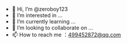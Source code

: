 - 👋 Hi, I’m @zeroboy123
- 👀 I’m interested in ...
- 🌱 I’m currently learning ...
- 💞️ I’m looking to collaborate on ...
- 📫 How to reach me ：499452872@qq.com

<!---
zeroboy123/zeroboy123 is a ✨ special ✨ repository because its `README.md` (this file) appears on your GitHub profile.
You can click the Preview link to take a look at your changes.
--->
